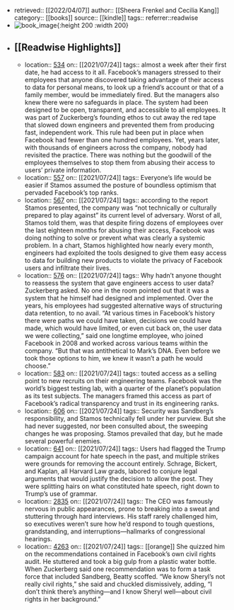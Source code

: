 - retrieved:: [[2022/04/07]]
  author:: [[Sheera Frenkel and Cecilia Kang]]
  category:: [[books]]
  source:: [[kindle]]
  tags:: 
  referrer::readwise
- ![book_image](https://m.media-amazon.com/images/I/91fam98oLRL._SY160.jpg){:height 200 :width 200}
- ## [[Readwise Highlights]]
	- location:: [534](kindle://book?action=open&asin=undefined&location=534)
	  on:: [[2021/07/24]]
	  tags:: 
	  almost a week after their first date, he had access to it all. Facebook’s managers stressed to their employees that anyone discovered taking advantage of their access to data for personal means, to look up a friend’s account or that of a family member, would be immediately fired. But the managers also knew there were no safeguards in place. The system had been designed to be open, transparent, and accessible to all employees. It was part of Zuckerberg’s founding ethos to cut away the red tape that slowed down engineers and prevented them from producing fast, independent work. This rule had been put in place when Facebook had fewer than one hundred employees. Yet, years later, with thousands of engineers across the company, nobody had revisited the practice. There was nothing but the goodwill of the employees themselves to stop them from abusing their access to users’ private information.
	- location:: [557](kindle://book?action=open&asin=undefined&location=557)
	  on:: [[2021/07/24]]
	  tags:: 
	  Everyone’s life would be easier if Stamos assumed the posture of boundless optimism that pervaded Facebook’s top ranks.
	- location:: [567](kindle://book?action=open&asin=undefined&location=567)
	  on:: [[2021/07/24]]
	  tags:: 
	  according to the report Stamos presented, the company was “not technically or culturally prepared to play against” its current level of adversary. Worst of all, Stamos told them, was that despite firing dozens of employees over the last eighteen months for abusing their access, Facebook was doing nothing to solve or prevent what was clearly a systemic problem. In a chart, Stamos highlighted how nearly every month, engineers had exploited the tools designed to give them easy access to data for building new products to violate the privacy of Facebook users and infiltrate their lives.
	- location:: [576](kindle://book?action=open&asin=undefined&location=576)
	  on:: [[2021/07/24]]
	  tags:: 
	  Why hadn’t anyone thought to reassess the system that gave engineers access to user data? Zuckerberg asked. No one in the room pointed out that it was a system that he himself had designed and implemented. Over the years, his employees had suggested alternative ways of structuring data retention, to no avail. “At various times in Facebook’s history there were paths we could have taken, decisions we could have made, which would have limited, or even cut back on, the user data we were collecting,” said one longtime employee, who joined Facebook in 2008 and worked across various teams within the company. “But that was antithetical to Mark’s DNA. Even before we took those options to him, we knew it wasn’t a path he would choose.”
	- location:: [583](kindle://book?action=open&asin=undefined&location=583)
	  on:: [[2021/07/24]]
	  tags:: 
	  touted access as a selling point to new recruits on their engineering teams. Facebook was the world’s biggest testing lab, with a quarter of the planet’s population as its test subjects. The managers framed this access as part of Facebook’s radical transparency and trust in its engineering ranks.
	- location:: [606](kindle://book?action=open&asin=undefined&location=606)
	  on:: [[2021/07/24]]
	  tags:: 
	  Security was Sandberg’s responsibility, and Stamos technically fell under her purview. But she had never suggested, nor been consulted about, the sweeping changes he was proposing. Stamos prevailed that day, but he made several powerful enemies.
	- location:: [641](kindle://book?action=open&asin=undefined&location=641)
	  on:: [[2021/07/24]]
	  tags:: 
	  Users had flagged the Trump campaign account for hate speech in the past, and multiple strikes were grounds for removing the account entirely. Schrage, Bickert, and Kaplan, all Harvard Law grads, labored to conjure legal arguments that would justify the decision to allow the post. They were splitting hairs on what constituted hate speech, right down to Trump’s use of grammar.
	- location:: [2835](kindle://book?action=open&asin=undefined&location=2835)
	  on:: [[2021/07/24]]
	  tags:: 
	  The CEO was famously nervous in public appearances, prone to breaking into a sweat and stuttering through hard interviews. His staff rarely challenged him, so executives weren’t sure how he’d respond to tough questions, grandstanding, and interruptions—hallmarks of congressional hearings.
	- location:: [4263](kindle://book?action=open&asin=undefined&location=4263)
	  on:: [[2021/07/24]]
	  tags:: [[orange]]
	  She quizzed him on the recommendations contained in Facebook’s own civil rights audit. He stuttered and took a big gulp from a plastic water bottle. When Zuckerberg said one recommendation was to form a task force that included Sandberg, Beatty scoffed. “We know Sheryl’s not really civil rights,” she said and chuckled dismissively, adding, “I don’t think there’s anything—and I know Sheryl well—about civil rights in her background.”